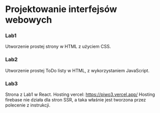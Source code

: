 # Projektowanie interfejsów webowych
### Lab1 
Utworzenie prostej strony w HTML z użyciem CSS.  
### Lab2 
Utworzenie prostej ToDo listy w HTML, z wykorzystaniem JavaScript. 
### Lab3 
Strona z Lab1 w React.
Hosting vercel: https://piwo3.vercel.app/
Hosting firebase nie działa dla stron SSR, a taka właśnie jest tworzona przez polecenie z instrukcji.
